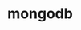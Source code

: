---
title: "mongodb"
height: "height:47px"
width: "width:164px"
margin: "margin:2.4%"
img: "/img/partner-logos/mongodb.svg"
class: "partners"
weight: 2
---